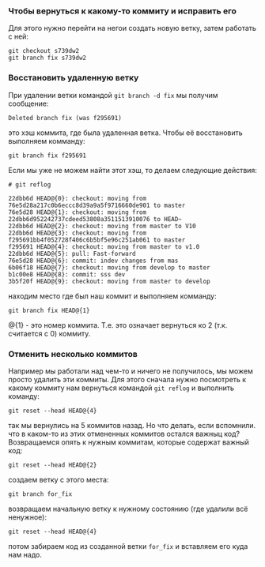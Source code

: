 ### Чтобы вернуться к какому-то коммиту и исправить его
Для этого нужно перейти на негои создать новую ветку, затем работать с ней:
```
git checkout s739dw2
git branch fix s739dw2
```

### Восстановить удаленную ветку
При удалении ветки командой `git branch -d fix` мы получим сообщение:
```
Deleted branch fix (was f295691)
```
это хэш коммита, где была удаленная ветка. Чтобы её восстановить выполняем комманду:
```
git branch fix f295691
```
Если мы уже не можем найти этот хэш, то делаем следующие действия:
```
# git reflog

22dbb6d HEAD@{0}: checkout: moving from 76e5d28a217c0b6eccc8d39a9a5f9716660de901 to master
76e5d28 HEAD@{1}: checkout: moving from 22dbb6d952242737cdeed53808a3511513910076 to HEAD~
22dbb6d HEAD@{2}: checkout: moving from master to V10
22dbb6d HEAD@{3}: checkout: moving from f295691bb4f052728f406c6b5bf5e96c251ab061 to master
f295691 HEAD@{4}: checkout: moving from master to v1.0
22dbb6d HEAD@{5}: pull: Fast-forward
76e5d28 HEAD@{6}: commit: indev changes from mas
6b06f18 HEAD@{7}: checkout: moving from develop to master
b1c00e8 HEAD@{8}: commit: sss dev
3b5f20f HEAD@{9}: checkout: moving from master to develop
```
находим место где был наш коммит и выполняем комманду:
```
git branch fix HEAD@{1}
```
@{1} - это номер коммита. Т.е. это означает вернуться ко 2 (т.к. считается с 0) коммиту.

### Отменить несколько коммитов
Например мы работали над чем-то и ничего не получилось, мы можем просто удалить эти коммиты. Для этого сначала нужно посмотреть к какому коммиту нам вернуться командой `git reflog` и выполнить команду:
```
git reset --head HEAD@{4}
```
так мы вернулись на 5 коммитов назад. Но что делать, если вспомнили. что в каком-то из этих отмененных коммитов остался важныц код? Возвращаемся опять к нужным коммитам, которые содержат важный код:
```
git reset --head HEAD@{2}
```
создаем ветку с этого места:
```
git branch for_fix
```
возвращаем начальную ветку к нужному состоянию (где удалили всё ненужное):
```
git reset --head HEAD@{4}
```
потом забираем код из созданной ветки `for_fix` и вставляем его куда нам надо.
